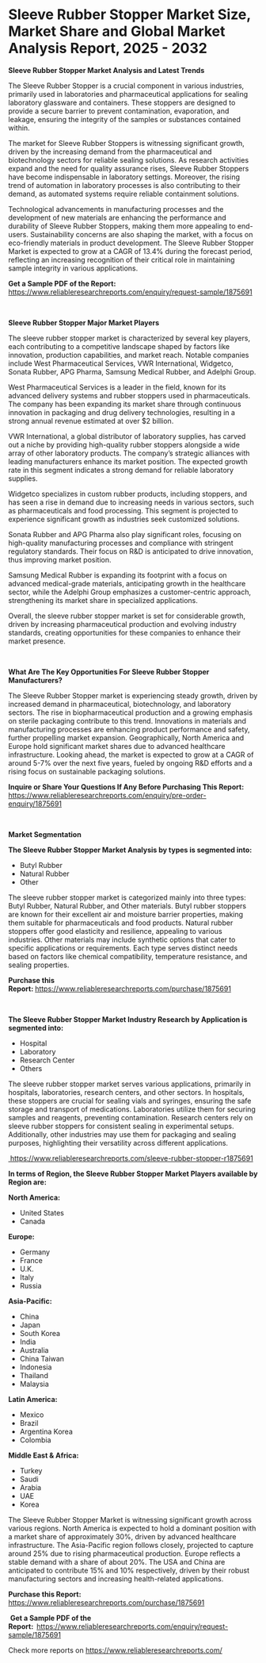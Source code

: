 <p><h1>Sleeve Rubber Stopper Market Size, Market Share and Global Market Analysis Report, 2025 - 2032</h1></p><p><strong>Sleeve Rubber Stopper Market Analysis and Latest Trends</strong></p>
<p><p>The Sleeve Rubber Stopper is a crucial component in various industries, primarily used in laboratories and pharmaceutical applications for sealing laboratory glassware and containers. These stoppers are designed to provide a secure barrier to prevent contamination, evaporation, and leakage, ensuring the integrity of the samples or substances contained within.</p><p>The market for Sleeve Rubber Stoppers is witnessing significant growth, driven by the increasing demand from the pharmaceutical and biotechnology sectors for reliable sealing solutions. As research activities expand and the need for quality assurance rises, Sleeve Rubber Stoppers have become indispensable in laboratory settings. Moreover, the rising trend of automation in laboratory processes is also contributing to their demand, as automated systems require reliable containment solutions.</p><p>Technological advancements in manufacturing processes and the development of new materials are enhancing the performance and durability of Sleeve Rubber Stoppers, making them more appealing to end-users. Sustainability concerns are also shaping the market, with a focus on eco-friendly materials in product development. The Sleeve Rubber Stopper Market is expected to grow at a CAGR of 13.4% during the forecast period, reflecting an increasing recognition of their critical role in maintaining sample integrity in various applications.</p></p>
<p><strong>Get a Sample PDF of the Report:&nbsp;</strong> <a href="https://www.reliableresearchreports.com/enquiry/request-sample/1875691?utm_campaign=2211&utm_medium=2&utm_source=Github&utm_content=ia&utm_term=04022025&utm_id=sleeve-rubber-stopper">https://www.reliableresearchreports.com/enquiry/request-sample/1875691</a></p>
<p>&nbsp;</p>
<p><strong>Sleeve Rubber Stopper Major Market Players</strong></p>
<p><p>The sleeve rubber stopper market is characterized by several key players, each contributing to a competitive landscape shaped by factors like innovation, production capabilities, and market reach. Notable companies include West Pharmaceutical Services, VWR International, Widgetco, Sonata Rubber, APG Pharma, Samsung Medical Rubber, and Adelphi Group.</p><p>West Pharmaceutical Services is a leader in the field, known for its advanced delivery systems and rubber stoppers used in pharmaceuticals. The company has been expanding its market share through continuous innovation in packaging and drug delivery technologies, resulting in a strong annual revenue estimated at over $2 billion.</p><p>VWR International, a global distributor of laboratory supplies, has carved out a niche by providing high-quality rubber stoppers alongside a wide array of other laboratory products. The company’s strategic alliances with leading manufacturers enhance its market position. The expected growth rate in this segment indicates a strong demand for reliable laboratory supplies.</p><p>Widgetco specializes in custom rubber products, including stoppers, and has seen a rise in demand due to increasing needs in various sectors, such as pharmaceuticals and food processing. This segment is projected to experience significant growth as industries seek customized solutions.</p><p>Sonata Rubber and APG Pharma also play significant roles, focusing on high-quality manufacturing processes and compliance with stringent regulatory standards. Their focus on R&D is anticipated to drive innovation, thus improving market position.</p><p>Samsung Medical Rubber is expanding its footprint with a focus on advanced medical-grade materials, anticipating growth in the healthcare sector, while the Adelphi Group emphasizes a customer-centric approach, strengthening its market share in specialized applications.</p><p>Overall, the sleeve rubber stopper market is set for considerable growth, driven by increasing pharmaceutical production and evolving industry standards, creating opportunities for these companies to enhance their market presence.</p></p>
<p>&nbsp;</p>
<p><strong>What Are The Key Opportunities For Sleeve Rubber Stopper Manufacturers?</strong></p>
<p><p>The Sleeve Rubber Stopper market is experiencing steady growth, driven by increased demand in pharmaceutical, biotechnology, and laboratory sectors. The rise in biopharmaceutical production and a growing emphasis on sterile packaging contribute to this trend. Innovations in materials and manufacturing processes are enhancing product performance and safety, further propelling market expansion. Geographically, North America and Europe hold significant market shares due to advanced healthcare infrastructure. Looking ahead, the market is expected to grow at a CAGR of around 5-7% over the next five years, fueled by ongoing R&D efforts and a rising focus on sustainable packaging solutions.</p></p>
<p><strong>Inquire or Share Your Questions If Any Before Purchasing This Report:</strong> <a href="https://www.reliableresearchreports.com/enquiry/pre-order-enquiry/1875691?utm_campaign=2211&utm_medium=2&utm_source=Github&utm_content=ia&utm_term=04022025&utm_id=sleeve-rubber-stopper">https://www.reliableresearchreports.com/enquiry/pre-order-enquiry/1875691</a></p>
<p>&nbsp;</p>
<p><strong>Market Segmentation</strong></p>
<p><strong>The Sleeve Rubber Stopper Market Analysis by types is segmented into:</strong></p>
<p><ul><li>Butyl Rubber</li><li>Natural Rubber</li><li>Other</li></ul></p>
<p><p>The sleeve rubber stopper market is categorized mainly into three types: Butyl Rubber, Natural Rubber, and Other materials. Butyl rubber stoppers are known for their excellent air and moisture barrier properties, making them suitable for pharmaceuticals and food products. Natural rubber stoppers offer good elasticity and resilience, appealing to various industries. Other materials may include synthetic options that cater to specific applications or requirements. Each type serves distinct needs based on factors like chemical compatibility, temperature resistance, and sealing properties.</p></p>
<p><strong>Purchase this Report:&nbsp;</strong><a href="https://www.reliableresearchreports.com/purchase/1875691?utm_campaign=2211&utm_medium=2&utm_source=Github&utm_content=ia&utm_term=04022025&utm_id=sleeve-rubber-stopper">https://www.reliableresearchreports.com/purchase/1875691</a></p>
<p>&nbsp;</p>
<p><strong>The Sleeve Rubber Stopper Market Industry Research by Application is segmented into:</strong></p>
<p><ul><li>Hospital</li><li>Laboratory</li><li>Research Center</li><li>Others</li></ul></p>
<p><p>The sleeve rubber stopper market serves various applications, primarily in hospitals, laboratories, research centers, and other sectors. In hospitals, these stoppers are crucial for sealing vials and syringes, ensuring the safe storage and transport of medications. Laboratories utilize them for securing samples and reagents, preventing contamination. Research centers rely on sleeve rubber stoppers for consistent sealing in experimental setups. Additionally, other industries may use them for packaging and sealing purposes, highlighting their versatility across different applications.</p></p>
<p><a href="https://www.reliableresearchreports.com/sleeve-rubber-stopper-r1875691?utm_campaign=2211&utm_medium=2&utm_source=Github&utm_content=ia&utm_term=04022025&utm_id=sleeve-rubber-stopper">&nbsp;https://www.reliableresearchreports.com/sleeve-rubber-stopper-r1875691</a></p>
<p><strong>In terms of Region, the Sleeve Rubber Stopper Market Players available by Region are:</strong></p>
<p>
    <p> <strong> North America: </strong>
        <ul>
            <li>United States</li>
            <li>Canada</li>
        </ul>
        </p> 
    <p> <strong> Europe: </strong>
        <ul>
            <li>Germany</li>
            <li>France</li>
            <li>U.K.</li>
            <li>Italy</li>
            <li>Russia</li>
        </ul>
        </p> 
    <p> <strong> Asia-Pacific: </strong>
        <ul>
            <li>China</li>
            <li>Japan</li>
            <li>South Korea</li>
            <li>India</li>
            <li>Australia</li>
            <li>China Taiwan</li>
            <li>Indonesia</li>
            <li>Thailand</li>
            <li>Malaysia</li>
        </ul>
        </p> 
    <p> <strong> Latin America: </strong>
        <ul>
            <li>Mexico</li>
            <li>Brazil</li>
            <li>Argentina Korea</li>
            <li>Colombia</li>
        </ul>
        </p> 
    <p> <strong> Middle East & Africa: </strong>
        <ul>
            <li>Turkey</li>
            <li>Saudi</li>
            <li>Arabia</li>
            <li>UAE</li>
            <li>Korea</li>
        </ul>
    </p>
    </p>
<p><p>The Sleeve Rubber Stopper Market is witnessing significant growth across various regions. North America is expected to hold a dominant position with a market share of approximately 30%, driven by advanced healthcare infrastructure. The Asia-Pacific region follows closely, projected to capture around 25% due to rising pharmaceutical production. Europe reflects a stable demand with a share of about 20%. The USA and China are anticipated to contribute 15% and 10% respectively, driven by their robust manufacturing sectors and increasing health-related applications.</p></p>
<p><strong>Purchase this Report: </strong><a href="https://www.reliableresearchreports.com/purchase/1875691?utm_campaign=2211&utm_medium=2&utm_source=Github&utm_content=ia&utm_term=04022025&utm_id=sleeve-rubber-stopper">https://www.reliableresearchreports.com/purchase/1875691</a></p>
<p>&nbsp;<strong>Get a Sample PDF of the Report:&nbsp;&nbsp;</strong><a href="https://www.reliableresearchreports.com/enquiry/request-sample/1875691?utm_campaign=2211&utm_medium=2&utm_source=Github&utm_content=ia&utm_term=04022025&utm_id=sleeve-rubber-stopper">https://www.reliableresearchreports.com/enquiry/request-sample/1875691</a></p>
<p><strong></strong></p>
<p>Check more reports on <a href="https://www.reliableresearchreports.com/?utm_campaign=2211&utm_medium=2&utm_source=Github&utm_content=ia&utm_term=04022025&utm_id=sleeve-rubber-stopper">https://www.reliableresearchreports.com/</a></p>